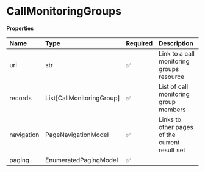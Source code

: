# CallMonitoringGroups

**Properties**

| Name       | Type                      | Required | Description                                    |
| :--------- | :------------------------ | :------- | :--------------------------------------------- |
| uri        | str                       | ✅       | Link to a call monitoring groups resource      |
| records    | List[CallMonitoringGroup] | ✅       | List of call monitoring group members          |
| navigation | PageNavigationModel       | ✅       | Links to other pages of the current result set |
| paging     | EnumeratedPagingModel     | ✅       |                                                |

<!-- This file was generated by liblab | https://liblab.com/ -->
